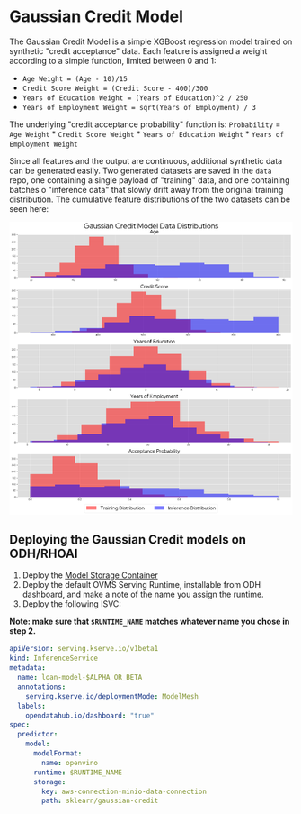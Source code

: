 # Gaussian Credit Model
The Gaussian Credit Model is a simple XGBoost regression model trained on synthetic "credit acceptance" data. 
Each feature is assigned a weight according to a simple function, limited between 0 and 1:
* `Age Weight = (Age - 10)/15`
* `Credit Score Weight = (Credit Score - 400)/300`
* `Years of Education Weight = (Years of Education)^2 / 250`
* `Years of Employment Weight = sqrt(Years of Employment) / 3`

The underlying "credit acceptance probability" function is:
`Probability` = `Age Weight` * `Credit Score Weight` * `Years of Education Weight` * `Years of Employment Weight`

Since all features and the output are continuous, additional synthetic data can be generated easily. Two generated datasets 
are saved in the `data` repo, one containing a single payload of "training" data, and one containing batches o "inference data" that slowly drift away from the original training distribution. The cumulative feature distributions of the two datasets can be seen here:

![Gaussian Credit Model Distributions](gaussian-credit-model-distributions.png)



## Deploying the Gaussian Credit models on ODH/RHOAI
1) Deploy the [Model Storage Container](https://github.com/trustyai-explainability/odh-trustyai-demos/blob/main/2-BiasMonitoring/modelmesh-demo/resources/model_storage_container.yaml)
2) Deploy the default OVMS Serving Runtime, installable from ODH dashboard, and make a note of the name you assign the runtime.
3) Deploy the following ISVC:

**Note: make sure that `$RUNTIME_NAME` matches whatever name you chose in step 2.**
```yaml
apiVersion: serving.kserve.io/v1beta1
kind: InferenceService
metadata:
  name: loan-model-$ALPHA_OR_BETA
  annotations:
    serving.kserve.io/deploymentMode: ModelMesh
  labels:
    opendatahub.io/dashboard: "true"
spec:
  predictor:
    model:
      modelFormat:
        name: openvino
      runtime: $RUNTIME_NAME
      storage:
        key: aws-connection-minio-data-connection
        path: sklearn/gaussian-credit